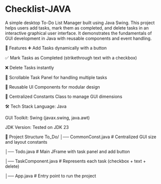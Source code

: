 # Checklist-JAVA
A simple desktop To-Do List Manager built using Java Swing. This project helps users add tasks, mark them as completed, and delete tasks in an interactive graphical user interface. It demonstrates the fundamentals of GUI development in Java with reusable components and event handling.

🚀 Features
➕ Add Tasks dynamically with a button

✅ Mark Tasks as Completed (strikethrough text with a checkbox)

❌ Delete Tasks instantly

📜 Scrollable Task Panel for handling multiple tasks

🧩 Reusable UI Components for modular design

🎨 Centralized Constants Class to manage GUI dimensions

🛠️ Tech Stack
Language: Java

GUI Toolkit: Swing (javax.swing, java.awt)

JDK Version: Tested on JDK 23


📂 Project Structure
To_Do/
│── CommonConst.java     # Centralized GUI size and layout constants

│── Todo.java            # Main JFrame with task panel and add button

│── TaskComponent.java   # Represents each task (checkbox + text + delete)

│── App.java             # Entry point to run the project
